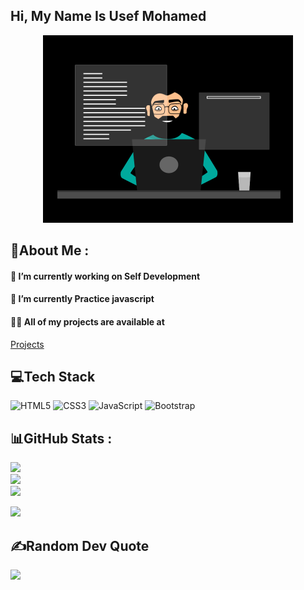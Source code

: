 ## Hi, My Name Is Usef Mohamed

<div align="center"><img src="https://github.com/AbdlrahmanSaberAbdo/AbdlrahmanSaberAbdo/blob/main/thoughtworks-gif_dribbble.gif" width="400" height="300"/> </div>


## 💫About Me :
#### <div>🔭 I’m currently working on Self Development</div>
#### <div>🌱 I’m currently Practice javascript</div>
#### <div>👨‍💻 All of my projects are available at</div>
<a href="https://github.com/UsefMohamed?tab=repositories">Projects</a>

## 💻Tech Stack
![HTML5](https://img.shields.io/badge/html5-%23E34F26.svg?style=for-the-badge&logo=html5&logoColor=white) ![CSS3](https://img.shields.io/badge/css3-%231572B6.svg?style=for-the-badge&logo=css3&logoColor=white) ![JavaScript](https://img.shields.io/badge/javascript-%23323330.svg?style=for-the-badge&logo=javascript&logoColor=%23F7DF1E) ![Bootstrap](https://img.shields.io/badge/bootstrap-%23563D7C.svg?style=for-the-badge&logo=bootstrap&logoColor=white)
## 📊GitHub Stats :
![](https://github-readme-stats.vercel.app/api?username=UsefMohamed&theme=dracula&hide_border=true&include_all_commits=false&count_private=false)<br/>
![](https://github-readme-streak-stats.herokuapp.com/?user=UsefMohamed&theme=dracula&hide_border=true)<br/>
![](https://github-readme-stats.vercel.app/api/top-langs/?username=UsefMohamed&theme=dracula&hide_border=true&include_all_commits=false&count_private=false&layout=compact)

[![](https://visitcount.itsvg.in/api?id=UsefMohamed&icon=0&color=9)](https://visitcount.itsvg.in)

## ✍️Random Dev Quote
![](https://quotes-github-readme.vercel.app/api?type=vetical&theme=radical)
